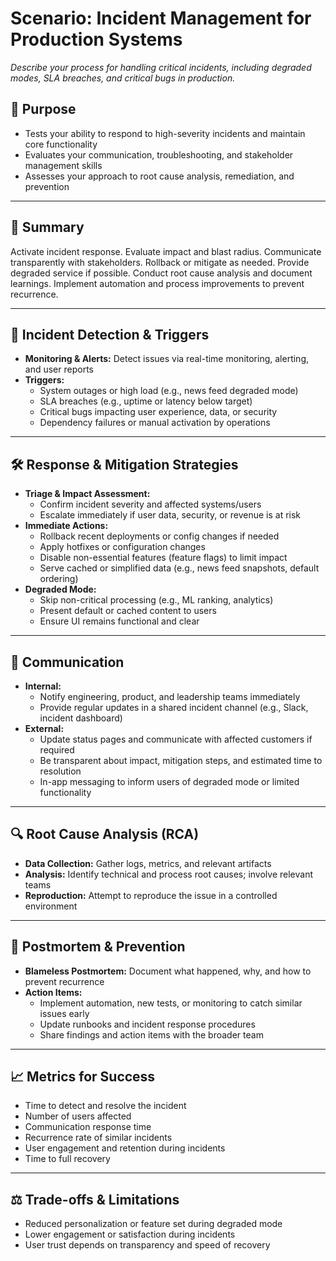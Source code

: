 # Scenario: Incident Management for Production Systems

_Describe your process for handling critical incidents, including degraded modes, SLA breaches, and critical bugs in production._

## 🎯 Purpose
- Tests your ability to respond to high-severity incidents and maintain core functionality
- Evaluates your communication, troubleshooting, and stakeholder management skills
- Assesses your approach to root cause analysis, remediation, and prevention

---

## 📝 Summary
Activate incident response. Evaluate impact and blast radius. Communicate transparently with stakeholders. Rollback or mitigate as needed. Provide degraded service if possible. Conduct root cause analysis and document learnings. Implement automation and process improvements to prevent recurrence.

---

## 🚦 Incident Detection & Triggers
- **Monitoring & Alerts:** Detect issues via real-time monitoring, alerting, and user reports
- **Triggers:**
  - System outages or high load (e.g., news feed degraded mode)
  - SLA breaches (e.g., uptime or latency below target)
  - Critical bugs impacting user experience, data, or security
  - Dependency failures or manual activation by operations

---

## 🛠️ Response & Mitigation Strategies
- **Triage & Impact Assessment:**
  - Confirm incident severity and affected systems/users
  - Escalate immediately if user data, security, or revenue is at risk
- **Immediate Actions:**
  - Rollback recent deployments or config changes if needed
  - Apply hotfixes or configuration changes
  - Disable non-essential features (feature flags) to limit impact
  - Serve cached or simplified data (e.g., news feed snapshots, default ordering)
- **Degraded Mode:**
  - Skip non-critical processing (e.g., ML ranking, analytics)
  - Present default or cached content to users
  - Ensure UI remains functional and clear

---

## 📢 Communication
- **Internal:**
  - Notify engineering, product, and leadership teams immediately
  - Provide regular updates in a shared incident channel (e.g., Slack, incident dashboard)
- **External:**
  - Update status pages and communicate with affected customers if required
  - Be transparent about impact, mitigation steps, and estimated time to resolution
  - In-app messaging to inform users of degraded mode or limited functionality

---

## 🔍 Root Cause Analysis (RCA)
- **Data Collection:** Gather logs, metrics, and relevant artifacts
- **Analysis:** Identify technical and process root causes; involve relevant teams
- **Reproduction:** Attempt to reproduce the issue in a controlled environment

---

## 📝 Postmortem & Prevention
- **Blameless Postmortem:** Document what happened, why, and how to prevent recurrence
- **Action Items:**
  - Implement automation, new tests, or monitoring to catch similar issues early
  - Update runbooks and incident response procedures
  - Share findings and action items with the broader team

---

## 📈 Metrics for Success
- Time to detect and resolve the incident
- Number of users affected
- Communication response time
- Recurrence rate of similar incidents
- User engagement and retention during incidents
- Time to full recovery

---

## ⚖️ Trade-offs & Limitations
- Reduced personalization or feature set during degraded mode
- Lower engagement or satisfaction during incidents
- User trust depends on transparency and speed of recovery

